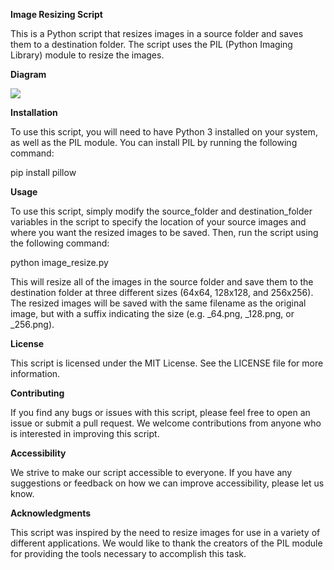 ﻿**Image Resizing Script**

This is a Python script that resizes images in a source folder and saves them to a destination folder. The script uses the PIL (Python Imaging Library) module to resize the images.

**Diagram**

![](Aspose.Words.7ad9b03e-114b-487a-bb0d-1d2aa25cb5de.001.png)

**Installation**

To use this script, you will need to have Python 3 installed on your system, as well as the PIL module. You can install PIL by running the following command:

pip install pillow

**Usage**

To use this script, simply modify the source\_folder and destination\_folder variables in the script to specify the location of your source images and where you want the resized images to be saved. Then, run the script using the following command:

python image\_resize.py

This will resize all of the images in the source folder and save them to the destination folder at three different sizes (64x64, 128x128, and 256x256). The resized images will be saved with the same filename as the original image, but with a suffix indicating the size (e.g. \_64.png, \_128.png, or \_256.png).


**License**

This script is licensed under the MIT License. See the LICENSE file for more information.

**Contributing**

If you find any bugs or issues with this script, please feel free to open an issue or submit a pull request. We welcome contributions from anyone who is interested in improving this script.

**Accessibility**

We strive to make our script accessible to everyone. If you have any suggestions or feedback on how we can improve accessibility, please let us know.

**Acknowledgments**

This script was inspired by the need to resize images for use in a variety of different applications. We would like to thank the creators of the PIL module for providing the tools necessary to accomplish this task.
